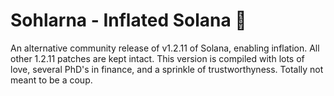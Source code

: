 # Sohlarna - Inflated Solana 🎈

An alternative community release of v1.2.11 of Solana, enabling inflation. All
other 1.2.11 patches are kept intact. This version is compiled with lots of
love, several PhD's in finance, and a sprinkle of trustworthyness. Totally not
meant to be a coup.
